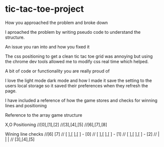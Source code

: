 # tic-tac-toe-project

How you approached the problem and broke down

I aproached the problem by writing pseudo code to understand the structure.

An issue you ran into and how you fixed it

The css positioning to get a clean tic tac toe grid was annoying but using the chrome dev tools
allowed me to modify css real time which helped.

A bit of code or functionality you are really proud of

I love the light mode dark mode and how I made it save the setting to the users local storage
so it saved their preferences when they refresh the page.

I have included a reference of how the game stores and checks for winning lines and positioning

Reference to the array game structure

X,O Positioning
//[0],[1],[2]
//[3],[4],[5]
//[6],[7],[8]

Wining line checks
//[6]           [7]
//   [ ],[ ],[ ] - [0]
//   [ ],[ ],[ ] - [1]
//   [ ],[ ],[ ] - [2]
//    |   |   |
//   [3],[4],[5]
